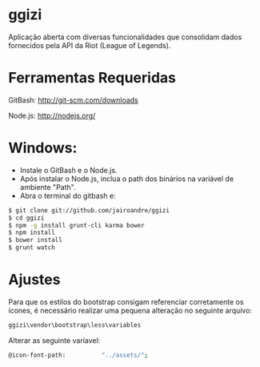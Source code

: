 # ggizi
Aplicação aberta com diversas funcionalidades que consolidam dados fornecidos pela API da Riot (League of Legends).

# Ferramentas Requeridas 

GitBash: http://git-scm.com/downloads

Node.js: http://nodejs.org/

# Windows:

* Instale o GitBash e o Node.js. 
* Após instalar o Node.js, inclua o path dos binários na variável de ambiente "Path".
* Abra o terminal do gitbash e:

```sh
$ git clone git://github.com/jairoandre/ggizi
$ cd ggizi
$ npm -g install grunt-cli karma bower
$ npm install
$ bower install
$ grunt watch
```
# Ajustes

Para que os estilos do bootstrap consigam referenciar corretamente os ícones, é necessário realizar uma pequena alteração no seguinte arquivo:

```sh
ggizi\vendor\bootstrap\less\variables
```
Alterar as seguinte varíavel:

```sh
@icon-font-path:          "../assets/";
```
